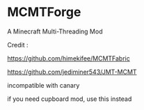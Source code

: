 # MCMTForge
 A Minecraft Multi-Threading Mod


Credit :


https://github.com/himekifee/MCMTFabric


https://github.com/jediminer543/JMT-MCMT


incompatible with canary


if you need cupboard mod, use this instead



